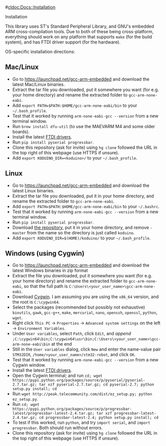 #<cldoc:Docs::Installation>

Installation

This library uses ST's Standard Peripheral Library, and GNU's embedded ARM cross-compilation tools. Due to both of these being cross-platform, everything should work on any platform that supports `make` (for the build system), and has FTDI driver support (for the hardware).

OS-specific installation directions:

## Mac/Linux

* Go to https://launchpad.net/gcc-arm-embedded and download the latest Mac/Linux binaries.
* Extract the tar file you downloaded, put it somewhere you want (for e.g. your home directory) and rename the extracted folder to `gcc-arm-none-eabi`.
* Add `export PATH=$PATH:$HOME/gcc-arm-none-eabi/bin` to your `~/.bash_profile`.
* Test that it worked by running `arm-none-eabi-gcc --version` from a new terminal window.
* Run `brew install dfu-util` (to use the MAEVARM M4 and some older boards).
* Install the latest [FTDI drivers](http://www.ftdichip.com/Drivers/VCP.htm).
* Run `pip install pyserial progressbar`.
* Clone this repository (ask for invite) using `hg clone` followed the URL in the top right of this webpage (use HTTPS if unsure).
* Add `export KODUINO_DIR=<koduino>/` to your `~/.bash_profile`.

## Linux

* Go to https://launchpad.net/gcc-arm-embedded and download the latest Linux binaries.
* Extract the tar file you downloaded, put it in your home directory, and rename the extracted folder to `gcc-arm-none-eabi`.
* Add `export PATH=$PATH:$HOME/gcc-arm-none-eabi/bin` to your `~/.bashrc`.
* Test that it worked by running `arm-none-eabi-gcc --version` from a new terminal window.
* Run `pip install pyserial progressbar`.
* Download [the repository](https://github.com/avikde/koduino), put it in your home directory, and remove `-master` from the name so the directory is just called `koduino`.
* Add `export KODUINO_DIR=$(HOME)/koduino/` to your `~/.bash_profile`.

## Windows (using Cygwin)

* Go to https://launchpad.net/gcc-arm-embedded and download the latest Windows binaries in zip format
* Extract the file you downloaded, put it somewhere you want (for e.g. your home directory) and rename the extracted folder to `gcc-arm-none-eabi`, so that the full path is `C:\Users\<your_user_name>\gcc-arm-none-eabi`.
* Download [Cygwin](https://www.cygwin.com/install.html). I am assuming you are using the `x86_64` version, and the root is `C:\cygwin64`.
* Select the packages (recommended but possibly not exhaustive) `binutils`, `gawk`, `gcc-g++`, `make`, `mercurial`, `nano`, `openssh`, `openssl`, `python`, `wget`.
* Right click `This PC` -> `Properties` -> `Advanced system settings` on the left -> `Environment Variables`.
* Under `User variables`, select `Path`, click `Edit`, and *append* `;C:\cygwin64\bin;C:\cygwin64\usr\bin;C:\Users\<your_user_name>\gcc-arm-none-eabi\bin` at the end
* Still in the `User variables` dialog, click `New` and enter the name-value pair `STM32DIR`, `/home/<your_user_name>/stm32-robot`, and click `OK`.
* Test that it worked by running `arm-none-eabi-gcc --version` from a new Cygwin window.
* Install the latest [FTDI drivers](http://www.ftdichip.com/Drivers/VCP.htm).
* Open the Cygwin terminal; and run `cd; wget https://pypi.python.org/packages/source/p/pyserial/pyserial-2.7.tar.gz; tar xzf pyserial-2.7.tar.gz; cd pyserial-2.7; python setup.py install; cd`
* Run `wget http://peak.telecommunity.com/dist/ez_setup.py; python ez_setup.py`.
* Run `cd; wget https://pypi.python.org/packages/source/p/progressbar-latest/progressbar-latest-2.4.tar.gz; tar xzf progressbar-latest-2.4.tar.gz; cd progressbar-latest-2.4; python setup.py install; cd`
* To test if this worked, run `python`, and try `import serial`, and `import progressbar`. Both should run without errors.
* Clone this repository (ask for invite) using `hg clone` followed the URL in the top right of this webpage (use HTTPS if unsure).

